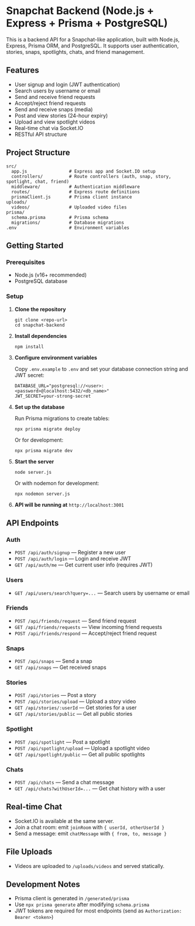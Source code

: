 # Snapchat Backend (Node.js + Express + Prisma + PostgreSQL)

This is a backend API for a Snapchat-like application, built with Node.js, Express, Prisma ORM, and PostgreSQL. It supports user authentication, stories, snaps, spotlights, chats, and friend management.

## Features

- User signup and login (JWT authentication)
- Search users by username or email
- Send and receive friend requests
- Accept/reject friend requests
- Send and receive snaps (media)
- Post and view stories (24-hour expiry)
- Upload and view spotlight videos
- Real-time chat via Socket.IO
- RESTful API structure

## Project Structure

```
src/
  app.js                # Express app and Socket.IO setup
  controllers/          # Route controllers (auth, snap, story, spotlight, chat, friend)
  middleware/           # Authentication middleware
  routes/               # Express route definitions
  prismaClient.js       # Prisma client instance
uploads/
  videos/               # Uploaded video files
prisma/
  schema.prisma         # Prisma schema
  migrations/           # Database migrations
.env                    # Environment variables
```

## Getting Started

### Prerequisites

- Node.js (v16+ recommended)
- PostgreSQL database

### Setup

1. **Clone the repository**

   ```
   git clone <repo-url>
   cd snapchat-backend
   ```

2. **Install dependencies**

   ```
   npm install
   ```

3. **Configure environment variables**

   Copy `.env.example` to `.env` and set your database connection string and JWT secret:

   ```
   DATABASE_URL="postgresql://<user>:<password>@localhost:5432/<db_name>"
   JWT_SECRET=your-strong-secret
   ```

4. **Set up the database**

   Run Prisma migrations to create tables:

   ```
   npx prisma migrate deploy
   ```

   Or for development:

   ```
   npx prisma migrate dev
   ```

5. **Start the server**

   ```
   node server.js
   ```

   Or with nodemon for development:

   ```
   npx nodemon server.js
   ```

6. **API will be running at** `http://localhost:3001`

## API Endpoints

### Auth

- `POST /api/auth/signup` — Register a new user
- `POST /api/auth/login` — Login and receive JWT
- `GET /api/auth/me` — Get current user info (requires JWT)

### Users

- `GET /api/users/search?query=...` — Search users by username or email

### Friends

- `POST /api/friends/request` — Send friend request
- `GET /api/friends/requests` — View incoming friend requests
- `POST /api/friends/respond` — Accept/reject friend request

### Snaps

- `POST /api/snaps` — Send a snap
- `GET /api/snaps` — Get received snaps

### Stories

- `POST /api/stories` — Post a story
- `POST /api/stories/upload` — Upload a story video
- `GET /api/stories/:userId` — Get stories for a user
- `GET /api/stories/public` — Get all public stories

### Spotlight

- `POST /api/spotlight` — Post a spotlight
- `POST /api/spotlight/upload` — Upload a spotlight video
- `GET /api/spotlight/public` — Get all public spotlights

### Chats

- `POST /api/chats` — Send a chat message
- `GET /api/chats?withUserId=...` — Get chat history with a user

## Real-time Chat

- Socket.IO is available at the same server.
- Join a chat room: emit `joinRoom` with `{ userId, otherUserId }`
- Send a message: emit `chatMessage` with `{ from, to, message }`

## File Uploads

- Videos are uploaded to `/uploads/videos` and served statically.

## Development Notes

- Prisma client is generated in `/generated/prisma`
- Use `npx prisma generate` after modifying `schema.prisma`
- JWT tokens are required for most endpoints (send as `Authorization: Bearer <token>`)
